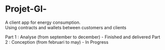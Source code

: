 # Projet-Gl-

A client app for energy consumption.  
Using contracts and wallets between customers and clients  

Part 1 : Analyse (from september to december) - Finished and delivered 
Part 2 : Conception (from februari to may) - In Progress  
